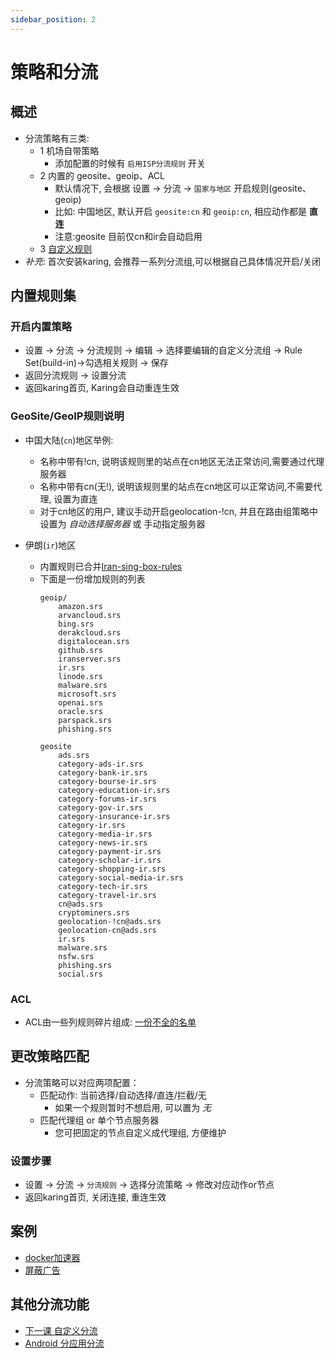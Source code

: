 ```yaml
---
sidebar_position: 2
---
```

# 策略和分流

## 概述
- 分流策略有三类:
  - 1 机场自带策略
    - 添加配置的时候有 `启用ISP分流规则` 开关
  - 2 内置的 geosite、geoip、ACL
    - 默认情况下, 会根据 设置 -> 分流 -> `国家与地区` 开启规则(geosite、geoip)
    - 比如: 中国地区, 默认开启 `geosite:cn` 和 `geoip:cn`, 相应动作都是 **直连**
    - 注意:geosite 目前仅cn和ir会自动启用
  - 3 [自定义规则](/tutorial/custom-diversion)
- *补充*: 首次安装karing, 会推荐一系列分流组,可以根据自己具体情况开启/关闭
 

## 内置规则集

### 开启内置策略
- 设置 -> 分流 -> 分流规则 -> 编辑 -> 选择要编辑的自定义分流组 -> Rule Set(build-in)->勾选相关规则 -> 保存
- 返回分流规则 -> 设置分流
- 返回karing首页, Karing会自动重连生效

### GeoSite/GeoIP规则说明
- 中国大陆(`cn`)地区举例:
  - 名称中带有!cn, 说明该规则里的站点在cn地区无法正常访问,需要通过代理服务器
  - 名称中带有cn(无!), 说明该规则里的站点在cn地区可以正常访问,不需要代理, 设置为直连
  - 对于cn地区的用户, 建议手动开启geolocation-!cn, 并且在路由组策略中设置为 *自动选择服务器* 或 手动指定服务器

- 伊朗(`ir`)地区
  - 内置规则已合并[Iran-sing-box-rules](https://github.com/Chocolate4U/Iran-sing-box-rules/tree/rule-set?tab=readme-ov-file)
  - 下面是一份增加规则的列表
    ```
    geoip/
        amazon.srs
        arvancloud.srs
        bing.srs
        derakcloud.srs
        digitalocean.srs
        github.srs
        iranserver.srs
        ir.srs
        linode.srs
        malware.srs
        microsoft.srs
        openai.srs
        oracle.srs
        parspack.srs
        phishing.srs

    geosite
        ads.srs
        category-ads-ir.srs
        category-bank-ir.srs
        category-bourse-ir.srs
        category-education-ir.srs
        category-forums-ir.srs
        category-gov-ir.srs
        category-insurance-ir.srs
        category-ir.srs
        category-media-ir.srs
        category-news-ir.srs
        category-payment-ir.srs
        category-scholar-ir.srs
        category-shopping-ir.srs
        category-social-media-ir.srs
        category-tech-ir.srs
        category-travel-ir.srs
        cn@ads.srs
        cryptominers.srs
        geolocation-!cn@ads.srs
        geolocation-cn@ads.srs
        ir.srs
        malware.srs
        nsfw.srs
        phishing.srs
        social.srs

    ```

### ACL
- ACL由一些列规则碎片组成: [一份不全的名单](https://github.com/KaringX/karing-ruleset?tab=readme-ov-file#%E8%A7%84%E5%88%99%E7%A2%8E%E7%89%87)


## 更改策略匹配
- 分流策略可以对应两项配置：
  - 匹配动作: 当前选择/自动选择/直连/拦截/无
    - 如果一个规则暂时不想启用, 可以置为 *无*
  - 匹配代理组 or 单个节点服务器
    - 您可把固定的节点自定义成代理组, 方便维护

### 设置步骤
- 设置 -> 分流 -> `分流规则` -> 选择分流策略 -> 修改对应动作or节点
- 返回karing首页, 关闭连接, 重连生效



## 案例
- [docker加速器](/blog/case/docker)
- [屏蔽广告](/blog/case/banad)

## 其他分流功能
- [下一课 自定义分流](/tutorial/custom-diversion)
- [Android 分应用分流](/tutorial/perapp-proxy)

